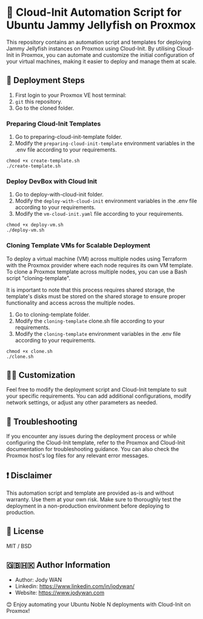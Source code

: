 # 📕 Cloud-Init Automation Script for Ubuntu Jammy Jellyfish on Proxmox

This repository contains an automation script and templates for deploying Jammy Jellyfish instances on Proxmox using Cloud-Init. By utilising Cloud-Init in Proxmox, you can automate and customize the initial configuration of your virtual machines, making it easier to deploy and manage them at scale.

## 🚀 Deployment Steps

1. First login to your Proxmox VE host terminal:
2. `git` this repository.
3. Go to the cloned folder.

### Preparing Cloud-Init Templates

1. Go to preparing-cloud-init-template folder.
2. Modify the `preparing-cloud-init-template` environment variables in the .env file according to your requirements.

```console
chmod +x create-template.sh
./create-template.sh
```

### Deploy DevBox with Cloud Init 

1. Go to deploy-with-cloud-init folder.
2. Modify the `deploy-with-cloud-init` environment variables in the .env file according to your requirements.
3. Modify the `vm-cloud-init.yaml` file according to your requirements.

```console
chmod +x deploy-vm.sh
./deploy-vm.sh
```

### Cloning Template VMs for Scalable Deployment

To deploy a virtual machine (VM) across multiple nodes using Terraform with the Proxmox provider where each node requires its own VM template.  To clone a Proxmox template across multiple nodes, you can use a Bash script "cloning-template".  

It is important to note that this process requires shared storage, the template's disks must be stored on the shared storage to ensure proper functionality and access across the multiple nodes.

1. Go to cloning-template folder.
2. Modify the `cloning-template` clone.sh file according to your requirements.
2. Modify the `cloning-template` environment variables in the .env file according to your requirements.

```console
chmod +x clone.sh
./clone.sh
```

## 🔨🔧 Customization
Feel free to modify the deployment script and Cloud-Init template to suit your specific requirements. You can add additional configurations, modify network settings, or adjust any other parameters as needed.

## 🔎 Troubleshooting
If you encounter any issues during the deployment process or while configuring the Cloud-Init template, refer to the Proxmox and Cloud-Init documentation for troubleshooting guidance. You can also check the Proxmox host's log files for any relevant error messages.

## ❗ Disclaimer
This automation script and template are provided as-is and without warranty. Use them at your own risk. Make sure to thoroughly test the deployment in a non-production environment before deploying to production.

## 📄 License

MIT / BSD

## 🇬🇧🇭🇰 Author Information

* Author: Jody WAN
* Linkedin: https://www.linkedin.com/in/jodywan/
* Website: https://www.jodywan.com

😊 Enjoy automating your Ubuntu Noble N deployments with Cloud-Init on Proxmox!


